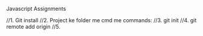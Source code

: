 Javascript Assignments

//1. Git install
//2. Project ke folder me cmd me commands:
//3. git init
//4. git remote add origin <repo-name>
//5.